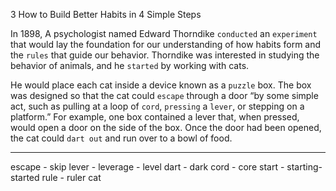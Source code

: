 3
How to Build Better Habits in 4 Simple Steps

In 1898, A psychologist named Edward Thorndike `conducted` an
`experiment` that would lay the foundation for our understanding of
how habits form and the `rules` that guide our behavior. Thorndike was
interested in studying the behavior of animals, and he `started` by
working with cats.

He would place each cat inside a device known as a `puzzle` box. The
box was designed so that the cat could `escape` through a door “by some
simple act, such as pulling at a loop of `cord`, `pressing` a `lever`, or
stepping on a platform.” For example, one box contained a lever that,
when pressed, would open a door on the side of the box. Once the door
had been opened, the cat could `dart out` and run over to a bowl of food.

---
escape - skip
lever - leverage - level
dart - dark
cord - core
start - starting- started
rule - ruler
cat

